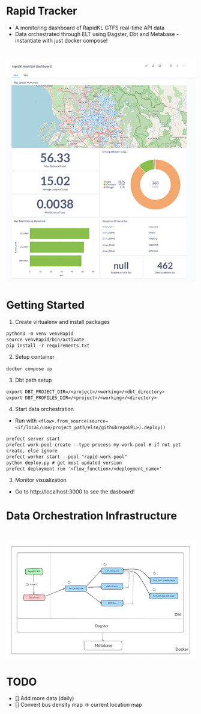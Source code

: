 # Rapid Tracker

- A monitoring dashboard of RapidKL GTFS real-time API data  
- Data orchestrated through ELT using Dagster, Dbt and Metabase - instantiate with just docker compose!

<br>

![image](image.PNG)

# Getting Started

1. Create virtualenv and install packages
```
python3 -m venv venvRapid
source venvRapid/bin/activate
pip install -r requirements.txt
```

2. Setup container 

`docker compose up`

3. Dbt path setup

```
export DBT_PROJECT_DIR=/<project>/<working>/<dbt_directory>
export DBT_PROFILES_DIR=/<project>/<working>/<directory>
```

4. Start data orchestration

- Run with `<flow>.from_source(source=<if/local/use/project_path/else/githubrepoURL>).deploy()`
```
prefect server start 
prefect work-pool create --type process my-work-pool # if not yet create, else ignore
prefect worker start --pool "rapid-work-pool"
python deploy.py # get most updated version
prefect deployment run '<flow_function>/<deployment_name>'
```

3. Monitor visualization

- Go to http://localhost:3000 to see the dasboard!


# Data Orchestration Infrastructure

<br>

![infra](infra.PNG)

# TODO

- [] Add more data (daily)
- [] Convert bus density map -> current location map